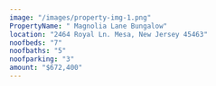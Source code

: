 ```yaml
---
image: "/images/property-img-1.png"
PropertyName: " Magnolia Lane Bungalow"
location: "2464 Royal Ln. Mesa, New Jersey 45463"
noofbeds: "7"
noofbaths: "5"
noofparking: "3"
amount: "$672,400"
---
```

